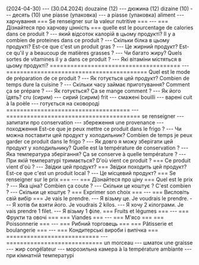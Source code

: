 (2024-04-30) --- (30.04.2024)
douzaine (12) --- дюжина (12)
dizaine (10) --- десять (10)
une piasse (упаковка) --- a piasse (упаковка)
aliment --- харчування
=== Se renseigner sur la valeur nutritive === --- === Дізнайтеся про харчову цінність ===
quelle est le pourcentage de calories dans ce produit ? --- який відсоток калорій в цьому продукті?
Il y a combien de proteines dans ce produit ? --- Скільки білка в цьому продукті?
Est-ce que c'est un produit gras ? --- Це жирний продукт?
Est-ce qu'il y a beaucoup de matières grasses ? --- Чи багато жиру?
Quels sortes de vitamines il y a dans ce produit ? --- Які вітаміни містяться в цьому продукті?
====================================== --- =========================================
Quel est le mode de préparation de ce produit ? --- Як готується цей продукт?
Combien de temps dure la cuisine ? --- Скільки часу займає приготування?
Comment ça se prépare ? --- Як готується?
Ça se mange comment ? --- Як його їдять?
cru (сирим) --- сирий (сирим)
frit --- смажені
bouilli --- варені
cuit à la poèle --- готується на сковороді
==================================== --- =======================================
se renseigner --- запитати про
conservation --- збереження
une provenance --- походження
Est-ce que je peux mettre ce produit dans le frigo ? --- Чи можна поставити цей продукт у холодильник?
Combien de temps je peux garder ce produit dans le frigo ? --- Як довго я можу зберігати цей продукт у холодильнику?
Quelle est la température de conservation ? --- Яка температура зберігання?
Ça se conserve à quelle température ? --- При якій температурі тримається?
D'où vient ce produit ? === Ce produit vient d'où ? --- Звідки цей продукт? === Звідки походить цей продукт?
Est-ce que c'est un produit local ? --- Це місцевий продукт?
=== Se renseigner sur le prix === --- === Дізнайтеся про ціну ===
Quel est le prix ? --- Яка ціна?
Combien ça coute ? --- Скільки це коштує ?
C'est combien ? --- Скільки це коштує ?
=== Exprimer son choix === --- === Висловіть свій вибір ===
Je vais le prendre. --- Я візьму це.
Je voudrais le prendre. --- Я хотів би взяти його.
Je voudrais 2 kilos. --- Я хочу 2 кілограми.
Je vais prendre 1 filet. --- Я візьму 1 філе.
=== Fruits et légumes === --- === Фрукти та овочі ===
=== Viandes === --- === М'ясо ===
=== Poissonnerie === --- === Рибний торговець ===
=== Pâtisserie et boulangerie === --- === Кондитерські вироби і випічка ===
=========================== --- ============================
un morceau --- шматок
une graisse --- жир
congélateur --- морозильна камера
à la température ambiante --- при кімнатній температурі